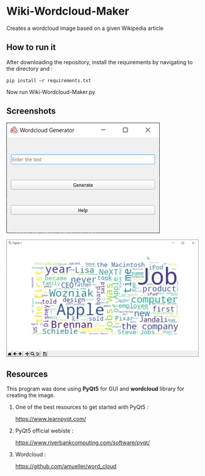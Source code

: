 # Wiki-Wordcloud-Maker

Creates a wordcloud image based on a given Wikipedia article

## How to run it

After downloading the repository, install the requirements by navigating to the directory and :

    pip install –r requirements.txt

Now run Wiki-Wordcloud-Maker.py

## Screenshots



![Main app](/res/main_app.png)


![Wordcloud_example](/res/wordcloud_example.png)


## Resources

This program was done using **PyQt5** for GUI and **wordcloud** library for creating the image.

1. One of the best resources to get started with PyQt5 :
   
   https://www.learnpyqt.com/
   
2. PyQt5 official webiste :
   
   https://www.riverbankcomputing.com/software/pyqt/
   
3. Wordcloud :

   https://github.com/amueller/word_cloud
